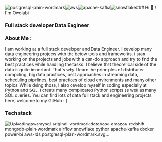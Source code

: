 ![postgresql-plain-wordmark](https://github.com/owolabi-develop/owolabi-develop/assets/94055941/5ab856d5-6d15-4719-b512-7b640deef509)![aws](https://github.com/owolabi-develop/owolabi-develop/assets/94055941/7adb86f2-16cc-40c5-928e-36f3333e598b)![apache-kafka](https://github.com/owolabi-develop/owolabi-develop/assets/94055941/2a0423c1-1044-4a09-9962-9bc2faeb7a50)![snowflake](https://github.com/owolabi-develop/owolabi-develop/assets/94055941/262ce7ef-e1cc-4f98-a9dc-013d1a0ac6b4)### Hi 👋 ! I'm Owolabi
### Full stack developer Data Engineer
### About Me :

I am working as a full stack developer and  Data Engineer. I develop many data engineering projects with the below tools and frameworks. I start working on the projects and jobs with a can-do approach and try to find the best practices while handling the tasks. I believe that theoretical side of the data is quite important. That's why I learn the principles of distributed computing, big data practices, best approaches in streaming data, scheduling pipelines, best practices of cloud environments and many other topics. While doing those, I also develop myself in coding especially at Python and SQL. I create many complicated Python scripts as well as many SQL queries. You can find lots of data full stack and engineering projects here, welcome to my GitHub :
)

### Tech stack
![Uploading![aws](https://github.com/owolabi-develop/owolabi-develop/assets/94055941/e6571c56-77c6-4eef-855d-ea162b0f44fb)![mysql-original-wordmark](https://github.com/owolabi-develop/owolabi-develop/assets/94055941/4443fe26-d6c3-43d7-8ed7-7fc9297c8136)
![database-amazon-redshift](https://github.com/owolabi-develop/owolabi-develop/assets/94055941/e896c597-0ce2-4bf5-8577-3b4246f49bde)
![mongodb-plain-wordmark](https://github.com/owolabi-develop/owolabi-develop/assets/94055941/66e335da-956a-4980-bbd3-f3cfc130bec0)
![airflow](https://github.com/owolabi-develop/owolabi-develop/assets/94055941/83c7d63c-da1d-42bc-817d-e2773bb74dfc)
![snowflake](https://github.com/owolabi-develop/owolabi-develop/assets/94055941/acdc17f7-9ab4-499c-96f9-05ca0220f867)
![python](https://github.com/owolabi-develop/owolabi-develop/assets/94055941/8031e162-ed1a-41d1-9858-02b6f2b95deb)
![apache-kafka](https://github.com/owolabi-develop/owolabi-develop/assets/94055941/35a4cce5-9211-42d4-9e18-9f10583e0495)
![docker](https://github.com/owolabi-develop/owolabi-develop/assets/94055941/095bf20b-3958-4916-9d41-e979f6a572d2)
![power-bi](https://github.com/owolabi-develop/owolabi-develop/assets/94055941/374c72ef-11a6-4a09-9de1-78854a39a079)
![aws-rds](https://github.com/owolabi-develop/owolabi-develop/assets/94055941/aa2d5f99-bee6-47e5-9a1d-d8e63d8a7fad)
 postgresql-plain-wordmark.svg…]()






<!--
**owolabi-develop/owolabi-develop** is a ✨ _special_ ✨ repository because its `README.md` (this file) appears on your GitHub profile.


